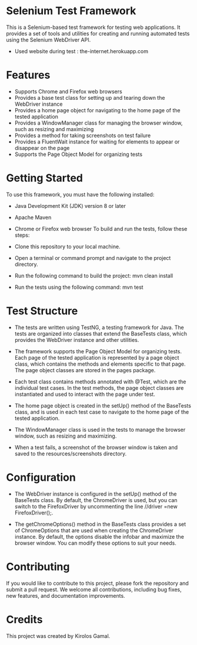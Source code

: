 # Selenium Test Framework

This is a Selenium-based test framework for testing web applications. It provides a set of tools and utilities for creating and running automated tests using the Selenium WebDriver API.
* Used website during test : the-internet.herokuapp.com

# Features

* Supports Chrome and Firefox web browsers
* Provides a base test class for setting up and tearing down the WebDriver instance
* Provides a home page object for navigating to the home page of the tested application
* Provides a WindowManager class for managing the browser window, such as resizing and maximizing
* Provides a method for taking screenshots on test failure
* Provides a FluentWait instance for waiting for elements to appear or disappear on the page
* Supports the Page Object Model for organizing tests

# Getting Started
To use this framework, you must have the following installed:

* Java Development Kit (JDK) version 8 or later
* Apache Maven
* Chrome or Firefox web browser
To build and run the tests, follow these steps:

* Clone this repository to your local machine.
* Open a terminal or command prompt and navigate to the project directory.
* Run the following command to build the project: mvn clean install
* Run the tests using the following command: mvn test

# Test Structure

* The tests are written using TestNG, a testing framework for Java. The tests are organized into classes that extend the BaseTests class, which provides the WebDriver instance and other utilities.

* The framework supports the Page Object Model for organizing tests. Each page of the tested application is represented by a page object class, which contains the methods and elements specific to that page. The page object classes are stored in the pages package.

* Each test class contains methods annotated with @Test, which are the individual test cases. In the test methods, the page object classes are instantiated and used to interact with the page under test.

* The home page object is created in the setUp() method of the BaseTests class, and is used in each test case to navigate to the home page of the tested application.

* The WindowManager class is used in the tests to manage the browser window, such as resizing and maximizing.

* When a test fails, a screenshot of the browser window is taken and saved to the resources/screenshots directory.

# Configuration

* The WebDriver instance is configured in the setUp() method of the BaseTests class. By default, the ChromeDriver is used, but you can switch to the FirefoxDriver by uncommenting the line //driver =new FirefoxDriver();.

* The getChromeOptions() method in the BaseTests class provides a set of ChromeOptions that are used when creating the ChromeDriver instance. By default, the options disable the infobar and maximize the browser window. You can modify these options to suit your needs.

# Contributing

If you would like to contribute to this project, please fork the repository and submit a pull request. We welcome all contributions, including bug fixes, new features, and documentation improvements.


# Credits
This project was created by Kirolos Gamal.
